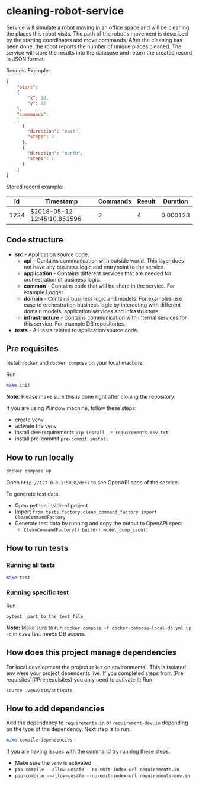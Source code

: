 # cleaning-robot-service

Service will simulate a robot moving in an office space and will be cleaning the places this robot visits. The path of the robot's movement is
described by the starting coordinates and move commands. After the cleaning has been done, the robot reports the number of unique places cleaned.
The service will store the results into the database and return the created record in JSON format.


Request Example:
````json
{
    "start": 
    {
        "x": 10,
        "y": 22
    },
    "commmands": 
    [
      {
        "direction": "east",
        "steps": 2
      },
      {
        "direction": "north",
        "steps": 1
      } 
    ]
}
````
Stored record example:

| Id    | Timestamp | Commands | Result |Duration |
| -------- |-----------|----------|--------|-------|
| 1234  | $2018-05-12 12:45:10.851596      | 2        | 4      |0.000123      |

## Code structure

- **src** - Application source code.
  - **api** - Contains communication with outside world. This layer does not have any business logic and entrypoint to the service.
  - **application** - Contains different services that are needed for orchestration of business logic.
  - **common** - Contains code that will be share in the service. For example Logger 
  - **domain** - Contains business logic and models. For examples use case to orchestration business logic by interacting with different domain models, application services and infrastructure. 
  - **infrastructure** - Contains communication with internal services for this service. For example DB repositories.
- **tests** - All tests related to application source code.

## Pre requisites

Install `docker` and `docker compose` on your local machine.

Run 
````bash
make init
````
**Note**: Please make sure this is done right after cloning the repository.

If you are using Window machine, follow these steps:
- create venv
- activate the venv
- install dev-requirements `pip install -r requirements-dev.txt`
- install pre-commit `pre-commit install`

## How to run locally

```bash
docker compose up
````

Open `http://127.0.0.1:5000/docs` to see OpenAPI spec of the service.

To generate test data:
- Open python inside of project 
- Import `from tests.factory.clean_command_factory import CleanCommandFactory`
- Generate test data by running and copy the output to OpenAPI spec:
  - `CleanCommandFactory().build().model_dump_json()`

## How to run tests

### Running all tests

````bash
make test
````

### Running specific test

Run 
````
pytest _part_to_the_test_file_
````

**Note:** Make sure to run `docker compose -f docker-compose-local-db.yml up -d` in case test needs DB access.

## How does this project manage dependencies

For local development the project relies on environmental. This is isolated env were your project dependents live. 
If you completed steps from [Pre requisites](#Pre requisites) you only need to activate it:
Run
````
source .venv/bin/activate
````

## How to add dependencies

Add the dependency to `requirements.in` or `requirement-dev.in` depending on the type of the dependency. 
Next step is to run:
````bash
make compile-dependencies
````

If you are having issues with the command try running these steps:
- Make sure the `venv` is activated
- `pip-compile --allow-unsafe --no-emit-index-url requirements.in`
- `pip-compile --allow-unsafe --no-emit-index-url requirements-dev.in`